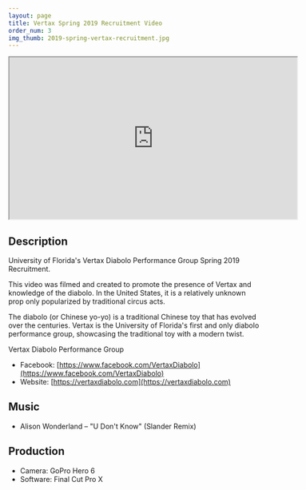```yaml
---
layout: page
title: Vertax Spring 2019 Recruitment Video
order_num: 3
img_thumb: 2019-spring-vertax-recruitment.jpg
---
```


<div style="text-align:center;">
  <iframe class="youtube-video" width="576" height="324" src="https://www.youtube.com/embed/El_UMq_qd7Y?theme=dark&wmode=transparent"></iframe>
</div>

## Description

University of Florida's Vertax Diabolo Performance Group Spring 2019 Recruitment.

This video was filmed and created to promote the presence of Vertax and knowledge of the diabolo.
In the United States, it is a relatively unknown prop only popularized by traditional circus acts.

The diabolo (or Chinese yo-yo) is a traditional Chinese toy that has evolved over the centuries.
Vertax is the University of Florida's first and only diabolo performance group,
showcasing the traditional toy with a modern twist.

Vertax Diabolo Performance Group

- Facebook: [https://www.facebook.com/VertaxDiabolo](https://www.facebook.com/VertaxDiabolo)
- Website: [https://vertaxdiabolo.com](https://vertaxdiabolo.com)

## Music

- Alison Wonderland – "U Don't Know" (Slander Remix)

## Production

- Camera: GoPro Hero 6
- Software: Final Cut Pro X
